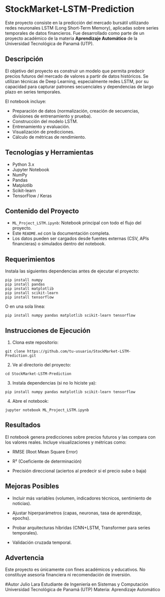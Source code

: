 # StockMarket-LSTM-Prediction

Este proyecto consiste en la predicción del mercado bursátil utilizando redes neuronales LSTM (Long Short-Term Memory), aplicadas sobre series temporales de datos financieros. Fue desarrollado como parte de un proyecto académico de la materia **Aprendizaje Automático** de la Universidad Tecnológica de Panamá (UTP).

## Descripción

El objetivo del proyecto es construir un modelo que permita predecir precios futuros del mercado de valores a partir de datos históricos. Se utilizan técnicas de Deep Learning, especialmente redes LSTM, por su capacidad para capturar patrones secuenciales y dependencias de largo plazo en series temporales.

El notebook incluye:
- Preparación de datos (normalización, creación de secuencias, divisiones de entrenamiento y prueba).
- Construcción del modelo LSTM.
- Entrenamiento y evaluación.
- Visualización de predicciones.
- Cálculo de métricas de rendimiento.

## Tecnologías y Herramientas

- Python 3.x  
- Jupyter Notebook  
- NumPy  
- Pandas  
- Matplotlib  
- Scikit-learn  
- TensorFlow / Keras  

## Contenido del Proyecto

- `ML_Project_LSTM.ipynb`: Notebook principal con todo el flujo del proyecto.
- Este `README.md` con la documentación completa.
- Los datos pueden ser cargados desde fuentes externas (CSV, APIs financieras) o simulados dentro del notebook.

## Requerimientos

Instala las siguientes dependencias antes de ejecutar el proyecto:

```
pip install numpy
pip install pandas
pip install matplotlib
pip install scikit-learn
pip install tensorflow
```
O en una sola línea:
```
pip install numpy pandas matplotlib scikit-learn tensorflow
```

## Instrucciones de Ejecución

1. Clona este repositorio:
```
git clone https://github.com/tu-usuario/StockMarket-LSTM-Prediction.git
```
2. Ve al directorio del proyecto:
```
cd StockMarket-LSTM-Prediction
```
3. Instala dependencias (si no lo hiciste ya):
```
pip install numpy pandas matplotlib scikit-learn tensorflow
```
4. Abre el notebook:
```
jupyter notebook ML_Project_LSTM.ipynb
```

## Resultados
El notebook genera predicciones sobre precios futuros y las compara con los valores reales. Incluye visualizaciones y métricas como:

- RMSE (Root Mean Square Error)

- R² (Coeficiente de determinación)

- Precisión direccional (aciertos al predecir si el precio sube o baja)

## Mejoras Posibles
- Incluir más variables (volumen, indicadores técnicos, sentimiento de noticias).

- Ajustar hiperparámetros (capas, neuronas, tasa de aprendizaje, epochs).

- Probar arquitecturas híbridas (CNN+LSTM, Transformer para series temporales).

- Validación cruzada temporal.

## Advertencia
Este proyecto es únicamente con fines académicos y educativos. No constituye asesoría financiera ni recomendación de inversión.

#Autor
Julio Lara
Estudiante de Ingeniería en Sistemas y Computación
Universidad Tecnológica de Panamá (UTP)
Materia: Aprendizaje Automático

